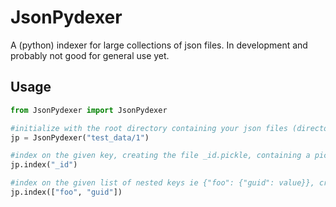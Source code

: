 # JsonPydexer
A (python) indexer for large collections of json files.
In development and probably not good for general use yet.
## Usage
```python
from JsonPydexer import JsonPydexer

#initialize with the root directory containing your json files (directory recursion coming soon!)
jp = JsonPydexer("test_data/1")

#index on the given key, creating the file _id.pickle, containing a pickled dict of _id: filename
jp.index("_id")

#index on the given list of nested keys ie {"foo": {"guid": value}}, creating the file fooguid.pickle
jp.index(["foo", "guid"])
```
